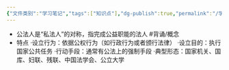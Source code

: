 ```yaml
---
{"文件类别":"学习笔记","tags":["知识点"],"dg-publish":true,"permalink":"/学习笔记/知识点cheese/公法人/","dgPassFrontmatter":true,"created":"2024-07-04T15:06:45.131+08:00","updated":"2024-09-11T12:06:16.616+08:00"}
---
```


- 公法人是“私法人”的对称，指完成公益职能的法人 #背诵/概念 
- 特点
·设立行为：依据公权行为（如行政行为或者颁行法律）
·设立目的：执行国家公共任务
·行动手段：通常有公法上的强制手段 
·典型形态：国家机关、国库、妇联、残联、中国法学会、公立大学 
